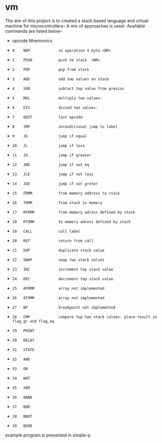 # vm
The aim of this project is to created a stack based language and virtual machine for microcontrollers- A mix of approaches is used- Available commands are listed below-

-   opcode   Mnemonics
-     0    NOP             no operation 4 byte <BR>
-     1    PUSH            push to stack  <BR>
-     2    POP             pop from stack
-     3    ADD             add two values on stack
-     4    SUB             subtact top value from previos
-     5    MUL             multiply two values-
-     6    DIV             divied two values-
-     7    QUIT            last opcode
-     8    JMP             unconditional jump to label
-     9    JE              jump if equal
-     10   JL              jump if less
-     11   JG              jump if greater
-     12   JNE             jump if not eq
-     13   JLE             jump if not less
-     14   JGE             jump if not greter
-     15   FRMM            from memory address to stack
-     16   TOMM            from stack to memory
-     17   RFRMM           from memory adress defined by stack
-     18   RTOMM           to memory adress defined by stack
-     19   CALL            call label
-     20   RET             return from call
-     21   DUP             duplicate stack value
-     22   SWAP            swap two stack values
-     23   INC             increment top stack value
-     24   DEC             decrement top stack value
-     25   AFRMM           array not implemented
-     26   ATOMM           array not implemented
-     27   BP              breakpoint not implemented
-     28   CMP             compare top two stack values- place result in flag_gr and flag_eq
-     29   PRINT          
-     30   DELAY          
-     31   STATE          
-     32   AND            
-     33   OR             
-     34   NOT            
-     35   XOR            
-     36   BAND           
-     37   BOR            
-     38   BNOT           
-     39   BXOR           
    
      
example program is presented in simple-p
